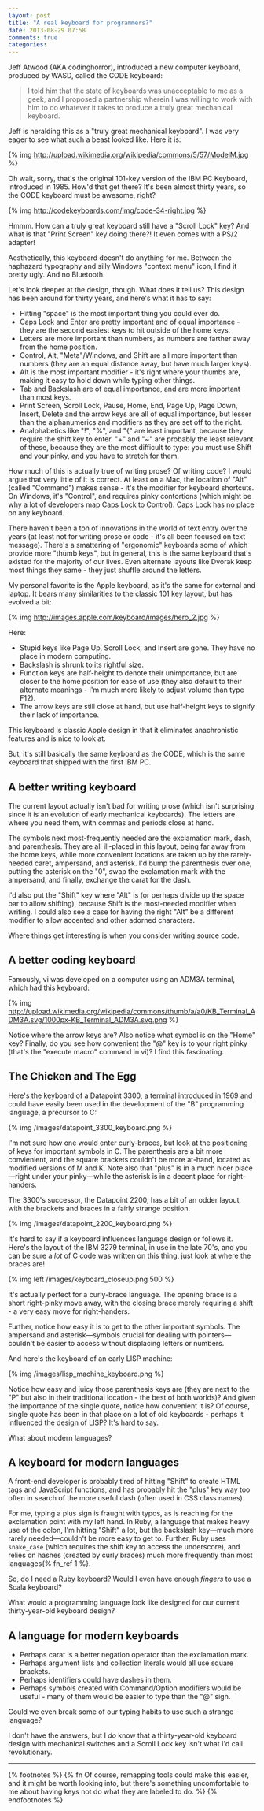 ```yaml
---
layout: post
title: "A real keyboard for programmers?"
date: 2013-08-29 07:58
comments: true
categories: 
---
```


Jeff Atwood (AKA codinghorror), introduced a new computer keyboard, produced by WASD, called the CODE keyboard:

> I told him that the state of keyboards was unacceptable to me as a geek, and I proposed a partnership wherein I was willing to work with him to do whatever it takes to produce a truly great mechanical keyboard.

Jeff is heralding this as a "truly great mechanical keyboard".  I was very eager to see what such a beast looked like.  Here it
is:

{% img http://upload.wikimedia.org/wikipedia/commons/5/57/ModelM.jpg  %}

Oh wait, sorry, that's the original 101-key version of the IBM PC Keyboard, introduced in 1985.  How'd that get there?  It's been
almost thirty years, so the CODE keyboard must be awesome, right?

<!-- more -->

{% img http://codekeyboards.com/img/code-34-right.jpg %}

Hmmm.  How can a truly great keyboard still have a "Scroll Lock" key?  And what is that "Print Screen" key doing there?!  It even comes with a PS/2 adapter!

Aesthetically, this keyboard doesn't do anything for me.  Between the haphazard typography and silly Windows "context menu" icon,
  I find it pretty ugly.  And no Bluetooth.

Let's look deeper at the design, though.  What does it tell us?  This design has been around for thirty years, and here's what it
has to say:

* Hitting "space" is the most important thing you could ever do.
* Caps Lock and Enter are pretty important and of equal importance - they are the second easiest keys to hit outside of the home
keys.
* Letters are more important than numbers, as numbers are farther away from the home position.
* Control, Alt, "Meta"/Windows, and Shift are all more important than numbers (they are an equal distance away, but have much larger keys).
* Alt is the most important modifier - it's right where your thumbs are, making it easy to hold down while typing other things.
* Tab and Backslash are of equal importance, and are more important than most keys.
* Print Screen, Scroll Lock, Pause, Home, End, Page Up, Page Down, Insert, Delete and the arrow keys are all of equal importance,
  but lesser than the alphanumerics and modifiers as they are set off to the right.
* Analphabetics like "!", "%", and "{" are least important, because they require the shift key to enter. "+" and "~" are probably
the least relevant of these, because they are the most difficult to type: you must use Shift and your pinky, and you have to stretch for them.

How much of this is actually true of writing prose?  Of writing code? I would argue that very little of it is correct.  At least
on a Mac, the location of "Alt" (called "Command") makes sense - it's the modifier for keyboard shortcuts.  On Windows, it's
"Control", and requires pinky contortions (which might be why a lot of developers map Caps Lock to Control).  Caps Lock has no
place on any keyboard.

There haven't been a ton of innovations in the world of text entry over the years (at least not for writing prose or code - it's
all been focused on text message).  There's a smattering of "ergonomic" keyboards
some of which provide more "thumb keys", but in general, this is the same keyboard that's existed for the majority of our lives.  Even
alternate layouts like Dvorak keep most things they same - they just shuffle around the letters.

My personal favorite is the Apple keyboard, as it's the same for external and laptop.  It bears many similarities to the classic
101 key layout, but has evolved a bit:

{% img http://images.apple.com/keyboard/images/hero_2.jpg %}

Here:

* Stupid keys like Page Up, Scroll Lock, and Insert are gone.  They have no place in modern computing.
* Backslash is shrunk to its rightful size.
* Function keys are half-height to denote their unimportance, but are closer to the home position for ease of use (they also default to their alternate meanings - I'm much more likely to adjust volume than type F12).
* The arrow keys are still close at hand, but use half-height keys to signify their lack of importance.

This keyboard is classic Apple design in that it eliminates anachronistic features and is nice to look at. 

But, it's still basically the same keyboard as the CODE, which is the same keyboard that shipped with the first IBM PC.

## A better writing keyboard

The current layout actually isn't bad for writing prose (which isn't surprising since it is an evolution of early mechanical keyboards). The letters are where you need them, with commas and periods close at hand.  

The symbols next most-frequently needed are the exclamation mark, dash, and parenthesis.
They are all ill-placed in this layout, being far away from the home keys, while more convenient locations are taken up by the rarely-needed caret, ampersand, and asterisk.  I'd bump the parenthesis over one, putting the asterisk on the "0", swap the exclamation mark with the ampersand, and finally, exchange the carat for the dash.

I'd also put the "Shift" key where "Alt" is (or perhaps divide up the space bar to allow shifting), because Shift is the
most-needed modifier when writing. I could also see a case for having the right "Alt" be a different modifier to allow accented and other adorned characters.

Where things get interesting is when you consider writing source code.

## A better coding keyboard

Famously, vi was developed on a computer using an ADM3A terminal, which had this keyboard:

{% img http://upload.wikimedia.org/wikipedia/commons/thumb/a/a0/KB_Terminal_ADM3A.svg/1000px-KB_Terminal_ADM3A.svg.png %}

Notice where the arrow keys are?  Also notice what symbol is on the "Home" key?  Finally, do you see how convenient
the "@" key is to your right pinky (that's the "execute macro" command in vi)? I find this fascinating.

## The Chicken and The Egg

Here's the keyboard of a Datapoint 3300, a terminal introduced in 1969 and could have easily been used in the development of the
"B" programming language, a precursor to C:

{% img /images/datapoint_3300_keyboard.png %}

I'm not sure how one would enter curly-braces, but look at the positioning of keys for important symbols in C.  The parenthesis
are a bit more convienient, and the square brackets couldn't be more at-hand, located as modified versions of M and K.  Note also
that "plus" is in a much nicer place—right under your pinky—while the asterisk is in a decent place for right-handers.

The 3300's successor, the Datapoint 2200, has a bit of an odder layout, with the brackets and braces in a fairly strange position.

{% img /images/datapoint_2200_keyboard.png %}

It's hard to say if a keyboard influences language design or follows it.  Here's the layout of the IBM 3279 terminal, in use in
the late 70's, and you can be sure a *lot* of C code was written on this thing, just look at where the braces are!

{% img left /images/keyboard_closeup.png 500 %}

It's actually perfect for a curly-brace language.  The opening brace is a short right-pinky move away, with the closing
brace merely requiring a shift - a very easy move for right-handers.

Further, notice how easy it is to get to the other important symbols. The ampersand and asterisk—symbols crucial for dealing
with pointers—couldn't be easier to access without displacing letters or numbers.

And here's the keyboard of an early LISP machine:

{% img /images/lisp_machine_keyboard.png %}

Notice how easy and juicy those parenthesis keys are (they are next to the "P" but also in their traditional location - the best of both worlds)?  And given the importance of the single quote, notice how convenient it is?  Of course, single quote has been in that place on a lot of old keyboards - perhaps it influenced the design of LISP?  It's hard to say.

What about modern languages?

## A keyboard for modern languages

A front-end developer is probably tired of hitting "Shift" to create HTML tags and JavaScript functions, and has probably hit the "plus" key way too often in search of the more useful dash (often used in CSS class names).

For me, typing a plus sign is fraught with typos, as is reaching for the exclamation point with my left hand.  In Ruby, a language that makes heavy use of the colon, I'm hitting "Shift" a lot, but the backslash key—much more rarely needed—couldn't be more easy to get to.  Further, Ruby uses `snake_case` (which requires the shift key to access the underscore), and relies on hashes (created by curly braces) much more frequently than most languages{% fn_ref 1 %}.  

So, do I need a Ruby keyboard?  Would I even have enough _fingers_ to use a Scala keyboard?

What would a programming language look like designed for our current thirty-year-old keyboard design?

## A language for modern keyboards

* Perhaps carat is a better negation operator than the exclamation mark.
* Perhaps argument lists and collection literals would all use square brackets.
* Perhaps identifiers could have dashes in them.
* Perhaps symbols created with Command/Option modifiers would be useful - many of them would be easier to type than the "@" sign.

Could we even break some of our typing habits to use such a strange language?

I don't have the answers, but I *do* know that a thirty-year-old keyboard design with mechanical switches and a Scroll Lock key isn't what I'd call revolutionary.

----

{% footnotes %}
  {% fn Of course, remapping tools could make this easier, and it might be worth looking into, but there's something uncomfortable to me about having keys not do what they are labeled to do.  %}
{% endfootnotes %}
